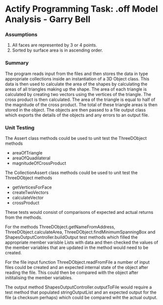 # Actify Programming Task: .off Model Analysis - Garry Bell

### Assumptions
1. All faces are represented by 3 or 4 points.
2. Sorted by surface area is in ascending order.

### Summary

The program reads input from the files and then stores the data
in type appropriate collections inside an instantiation of a 3D Object class. 
This data is then used to calculate the area of the shapes by calculating
the areas of all triangles making up the shape. The area of each triangle
is calculated by creating two vectors using the vertices of the triangle. 
The cross product is then calculated. The area of the triangle is equal to 
half of the magnitude of the cross product. The total of these triangle areas
is then stored in the object. The objects are then passed to a file output class
which exports the details of the objects and any errors to an output file.

### Unit Testing

The Assert class methods could be used to unit test the ThreeDObject methods
* areaOfTriangle
* areaOfQuadilateral
* magnitudeOfCrossProduct

The CollectionAssert class methods could be used to unit test the ThreeDObject methods
* getVerticesForFace
* createTwoVectors
* calculateVector
* crossProduct

These tests would consist of comparisons of expected and actual returns
from the methods.

For the methods ThreeDObject.getNameFromAddress, ThreeDObject.calculateArea,
ThreeDObject.findMinimumSpanningBox and ShapesOutputController.buildOutput
test methods which filled the appropriate member varisble Lists with data and then checked the values of the member variables that are updated in the method would need to be created.

For the file input function ThreeDObject.readFromFile a number of input files could be created and an expected internal state of the object after reading the file. This could then be compared with the object after inititalising the member variables.

The output method ShapesOutputController.outputToFile would require a test method that populated stringOutputList and an expected output for the file (a checksum perhaps) which could be compared wiht the actual output.
 